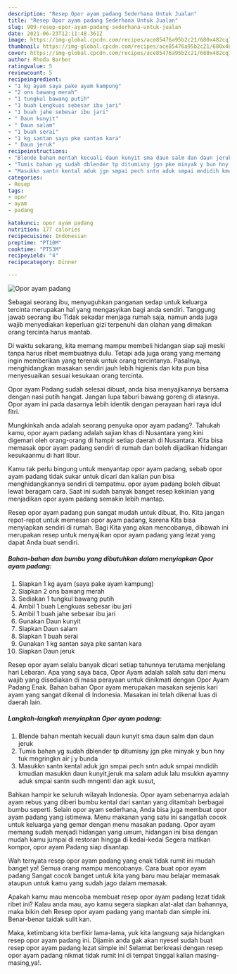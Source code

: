 ```yaml
---
description: "Resep Opor ayam padang Sederhana Untuk Jualan"
title: "Resep Opor ayam padang Sederhana Untuk Jualan"
slug: 909-resep-opor-ayam-padang-sederhana-untuk-jualan
date: 2021-06-23T12:11:48.361Z
image: https://img-global.cpcdn.com/recipes/ace85476a95b2c21/680x482cq70/opor-ayam-padang-foto-resep-utama.jpg
thumbnail: https://img-global.cpcdn.com/recipes/ace85476a95b2c21/680x482cq70/opor-ayam-padang-foto-resep-utama.jpg
cover: https://img-global.cpcdn.com/recipes/ace85476a95b2c21/680x482cq70/opor-ayam-padang-foto-resep-utama.jpg
author: Rhoda Barber
ratingvalue: 5
reviewcount: 5
recipeingredient:
- "1 kg ayam saya pake ayam kampung"
- "2 ons bawang merah"
- "1 tungkul bawang putih"
- "1 buah Lengkuas sebesar ibu jari"
- "1 buah jahe sebesar ibu jari"
- " Daun kunyit"
- " Daun salam"
- "1 buah serai"
- "1 kg santan saya pke santan kara"
- " Daun jeruk"
recipeinstructions:
- "Blende bahan mentah kecuali daun kunyit sma daun salm dan daun jeruk"
- "Tumis bahan yg sudah dblender tp ditumisny jgn pke minyak y bun hny tuk mngringkn air j y bunda"
- "Masukkn santn kental aduk jgn smpai pech sntn aduk smpai mndidih kmudian masukkn daun kunyit,jeruk ma salam aduk lalu msukkn ayamny aduk smpai santn sudh mngentl dan agk susut,"
categories:
- Resep
tags:
- opor
- ayam
- padang

katakunci: opor ayam padang 
nutrition: 177 calories
recipecuisine: Indonesian
preptime: "PT10M"
cooktime: "PT53M"
recipeyield: "4"
recipecategory: Dinner

---
```



![Opor ayam padang](https://img-global.cpcdn.com/recipes/ace85476a95b2c21/680x482cq70/opor-ayam-padang-foto-resep-utama.jpg)

Sebagai seorang ibu, menyuguhkan panganan sedap untuk keluarga tercinta merupakan hal yang mengasyikan bagi anda sendiri. Tanggung jawab seorang ibu Tidak sekadar menjaga rumah saja, namun anda juga wajib menyediakan keperluan gizi terpenuhi dan olahan yang dimakan orang tercinta harus mantab.

Di waktu  sekarang, kita memang mampu membeli hidangan siap saji meski tanpa harus ribet membuatnya dulu. Tetapi ada juga orang yang memang ingin memberikan yang terenak untuk orang tercintanya. Pasalnya, menghidangkan masakan sendiri jauh lebih higienis dan kita pun bisa menyesuaikan sesuai kesukaan orang tercinta. 

Opor ayam Padang sudah selesai dibuat, anda bisa menyajikannya bersama dengan nasi putih hangat. Jangan lupa taburi bawang goreng di atasnya. Opor ayam ini pada dasarnya lebih identik dengan perayaan hari raya idul fitri.

Mungkinkah anda adalah seorang penyuka opor ayam padang?. Tahukah kamu, opor ayam padang adalah sajian khas di Nusantara yang kini digemari oleh orang-orang di hampir setiap daerah di Nusantara. Kita bisa memasak opor ayam padang sendiri di rumah dan boleh dijadikan hidangan kesukaanmu di hari libur.

Kamu tak perlu bingung untuk menyantap opor ayam padang, sebab opor ayam padang tidak sukar untuk dicari dan kalian pun bisa menghidangkannya sendiri di tempatmu. opor ayam padang boleh dibuat lewat beragam cara. Saat ini sudah banyak banget resep kekinian yang menjadikan opor ayam padang semakin lebih mantap.

Resep opor ayam padang pun sangat mudah untuk dibuat, lho. Kita jangan repot-repot untuk memesan opor ayam padang, karena Kita bisa menyiapkan sendiri di rumah. Bagi Kita yang akan mencobanya, dibawah ini merupakan resep untuk menyajikan opor ayam padang yang lezat yang dapat Anda buat sendiri.

<!--inarticleads1-->

##### Bahan-bahan dan bumbu yang dibutuhkan dalam menyiapkan Opor ayam padang:

1. Siapkan 1 kg ayam (saya pake ayam kampung)
1. Siapkan 2 ons bawang merah
1. Sediakan 1 tungkul bawang putih
1. Ambil 1 buah Lengkuas sebesar ibu jari
1. Ambil 1 buah jahe sebesar ibu jari
1. Gunakan  Daun kunyit
1. Siapkan  Daun salam
1. Siapkan 1 buah serai
1. Gunakan 1 kg santan saya pke santan kara
1. Siapkan  Daun jeruk


Resep opor ayam selalu banyak dicari setiap tahunnya terutama menjelang hari Lebaran. Apa yang saya baca, Opor Ayam adalah salah satu dari menu wajib yang disediakan di masa perayaan untuk dinikmati dengan Opor Ayam Padang Enak. Bahan bahan Opor ayam merupakan masakan sejenis kari ayam yang sangat dikenal di Indonesia. Masakan ini telah dikenal luas di daerah lain. 

<!--inarticleads2-->

##### Langkah-langkah menyiapkan Opor ayam padang:

1. Blende bahan mentah kecuali daun kunyit sma daun salm dan daun jeruk
1. Tumis bahan yg sudah dblender tp ditumisny jgn pke minyak y bun hny tuk mngringkn air j y bunda
1. Masukkn santn kental aduk jgn smpai pech sntn aduk smpai mndidih kmudian masukkn daun kunyit,jeruk ma salam aduk lalu msukkn ayamny aduk smpai santn sudh mngentl dan agk susut,


Bahkan hampir ke seluruh wilayah Indonesia. Opor ayam sebenarnya adalah ayam rebus yang diberi bumbu kental dari santan yang ditambah berbagai bumbu seperti. Selain opor ayam sederhana, Anda bisa juga membuat opor ayam padang yang istimewa. Menu makanan yang satu ini sangatlah cocok untuk keluarga yang gemar dengan menu masakan padang. Opor ayam memang sudah menjadi hidangan yang umum, hidangan ini bisa dengan mudah kamu jumpai di restoran hingga di kedai-kedai Segera matikan kompor, opor ayam Padang siap disantap. 

Wah ternyata resep opor ayam padang yang enak tidak rumit ini mudah banget ya! Semua orang mampu mencobanya. Cara buat opor ayam padang Sangat cocok banget untuk kita yang baru mau belajar memasak ataupun untuk kamu yang sudah jago dalam memasak.

Apakah kamu mau mencoba membuat resep opor ayam padang lezat tidak ribet ini? Kalau anda mau, ayo kamu segera siapkan alat-alat dan bahannya, maka bikin deh Resep opor ayam padang yang mantab dan simple ini. Benar-benar taidak sulit kan. 

Maka, ketimbang kita berfikir lama-lama, yuk kita langsung saja hidangkan resep opor ayam padang ini. Dijamin anda gak akan nyesel sudah buat resep opor ayam padang lezat simple ini! Selamat berkreasi dengan resep opor ayam padang nikmat tidak rumit ini di tempat tinggal kalian masing-masing,ya!.

